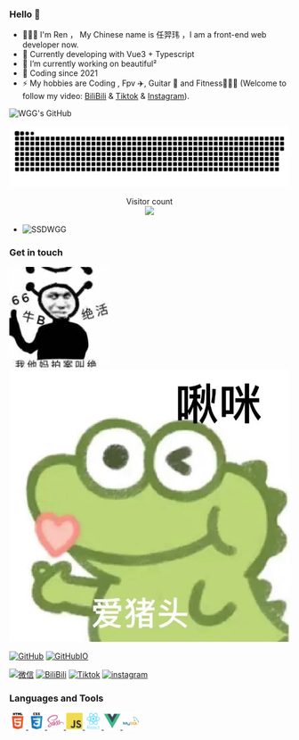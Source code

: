 ### Hello   👋

-  👨🏻‍💻 I'm Ren ， My Chinese name is 任羿玮 ，I am  a front-end web developer now.
-  🌱 Currently developing with Vue3 + Typescript
-  🌻 I’m currently working on beautiful²
-  🔭 Coding since 2021
-  ⚡  My hobbies are Coding , Fpv ✈️, Guitar 🎸 and Fitness🏃🏻‍♀️   (Welcome to follow my video: [BiliBili]( https://b23.tv/F5Jsc5O) & [Tiktok]( https://v.douyin.com/k8EE8cc/) & [Instagram]( https://instagram.com/ssdwgg?igshid=YmMyMTA2M2Y=)).

![WGG's GitHub](https://github-readme-stats.vercel.app/api?username=SSDWGG&show_icons=true&theme=gruvbox_light)

<a href=#><img src="contributions.svg"></a>

<p align="center"> 
  Visitor count<br>
  <img src="https://profile-counter.glitch.me/SSDWGG/count.svg" />
</p>

-    <img src="https://komarev.com/ghpvc/?username=SSDWGG&label=Profile%20views&color=ff69b4&style=flat" alt="SSDWGG" />

 ### Get in touch
 ![](./314f04fc2e304283f7d64968320c5eef.GIF)
 ![](1eeb5cfdb75c421f6da1479fc6398bec.JPEG)

 [![GitHub](https://img.shields.io/badge/GitHub-grey?logo=github)](https://github.com/SSDWGG)
 [![GitHubIO](https://img.shields.io/badge/GitHubIO-grey?logo=github)](https://ssdwgg.github.io)

 [![微信](https://img.shields.io/badge/微信-white?logo=wechat)](https://panshi-on.oss-cn-hangzhou.aliyuncs.com/yunxiaoding-mini/system/assets/images/PFBNBJOI-1672716509674ren.jpeg)
 [![BiliBili](https://img.shields.io/badge/BiliBili-white?logo=BiliBili)]( https://b23.tv/F5Jsc5O)
 [![Tiktok](https://img.shields.io/badge/Tiktok-grey?logo=Tiktok)]( https://v.douyin.com/k8EE8cc/)
 [![instagram](https://img.shields.io/badge/instagram-grey?logo=instagram)]( https://instagram.com/ssdwgg?igshid=YmMyMTA2M2Y=)

 ### Languages and Tools

<p align="left">
  <a href="https://www.w3.org/html/" target="_blank">
    <img src="https://raw.githubusercontent.com/devicons/devicon/master/icons/html5/html5-original-wordmark.svg" alt="html5" width="30" height="30"/>
  </a>
  <a href="https://www.w3schools.com/css/" target="_blank">
    <img src="https://raw.githubusercontent.com/devicons/devicon/master/icons/css3/css3-original-wordmark.svg" alt="css3" width="30" height="30"/>
  </a>
  <a href="https://sass-lang.com" target="_blank">
    <img src="https://raw.githubusercontent.com/devicons/devicon/master/icons/sass/sass-original.svg" alt="sass" width="30" height="30"/>
  </a>
  <a href="https://developer.mozilla.org/en-US/docs/Web/JavaScript" target="_blank">
    <img src="https://raw.githubusercontent.com/devicons/devicon/master/icons/javascript/javascript-original.svg" alt="javascript" width="30" height="30"/> </a>
  <a href="https://reactjs.org/" target="_blank">
    <img src="https://raw.githubusercontent.com/devicons/devicon/master/icons/react/react-original-wordmark.svg" alt="react" width="30" height="30"/>
  </a>
  <a href="https://vuejs.org/" target="_blank">
    <img src="https://raw.githubusercontent.com/github/explore/80688e429a7d4ef2fca1e82350fe8e3517d3494d/topics/vue/vue.png" alt="vue" width="30" height="30"/>
  </a>
  <a href="https://www.mysql.com/" target="_blank">
    <img src="https://raw.githubusercontent.com/devicons/devicon/master/icons/mysql/mysql-original-wordmark.svg" alt="mysql" width="30" height="30"/>
  </a>
</p>
